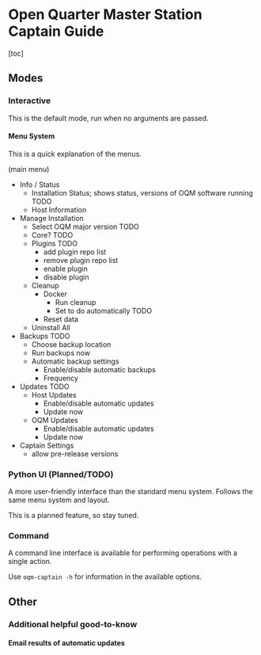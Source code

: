 # Open Quarter Master Station Captain Guide

[toc]

## Modes

### Interactive

This is the default mode, run when no arguments are passed.

#### Menu System

This is a quick explanation of the menus.

(main menu)
- Info / Status
  - Installation Status; shows status, versions of OQM software running TODO
  - Host Information
- Manage Installation
  - Select OQM major version TODO
  - Core? TODO
  - Plugins TODO
    - add plugin repo list
    - remove plugin repo list
    - enable plugin
    - disable plugin
  - Cleanup
    - Docker
      - Run cleanup
      - Set to do automatically TODO 
    - Reset data
  - Uninstall All
- Backups TODO
  - Choose backup location
  - Run backups now
  - Automatic backup settings
    - Enable/disable automatic backups
    - Frequency
- Updates TODO
  - Host Updates
    - Enable/disable automatic updates
    - Update now
  - OQM Updates
    - Enable/disable automatic updates
    - Update now
- Captain Settings
  - allow pre-release versions

### Python UI (Planned/TODO)

A more user-friendly interface than the standard menu system. Follows the same menu system and layout.

This is a planned feature, so stay tuned.

### Command

A command line interface is available for performing operations with a single action.

Use `oqm-captain -h` for information in the available options.

## Other

### Additional helpful good-to-know

#### Email results of automatic updates


